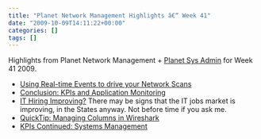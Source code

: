 ```yaml
---
title: "Planet Network Management Highlights â€“ Week 41"
date: "2009-10-09T14:11:22+00:00"
categories: []
tags: []
---
```


Highlights from Planet Network Management + <a href="http://planetsysadmin.com/">Planet Sys Admin</a> for Week 41 2009.
<ul>
	<li><a href="http://blog.tenablesecurity.com/2009/10/insecure-magazine-using-realtime-events-to-drive-your-network-scans.html">Using Real-time Events to drive your Network Scans</a></li>
	<li><a href="http://feedproxy.google.com/%7Er/AMonitoringOdysseywithMonolithSoftware/%7E3/gRsWz3mO8Pw/">Conclusion: KPIs and Application Monitoring</a></li>
	<li><a href="http://thenetworkzone.blogspot.com/2009/10/it-hiring-improving.html">IT Hiring Improving?</a> There may be signs that the IT jobs market is improving, in the States anyway. Not before time if you ask me.</li>
	<li><a href="http://feedproxy.google.com/%7Er/typepad/lovemytool/blog/%7E3/4maLUW9hX8o/chris_greer_10.html">QuickTip: Managing Columns in Wireshark</a></li>
	<li><a href="http://feedproxy.google.com/%7Er/AMonitoringOdysseywithMonolithSoftware/%7E3/Gxa2aQAFWk0/">KPIs Continued: Systems Management</a></li>
</ul>
